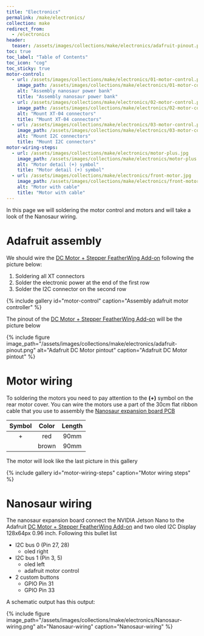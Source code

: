 ```yaml
---
title: "Electronics"
permalink: /make/electronics/
collection: make
redirect_from:
  - /electronics
header:
  teaser: /assets/images/collections/make/electronics/adafruit-pinout.png
toc: true
toc_label: "Table of Contents"
toc_icon: "cog"
toc_sticky: true
motor-control:
  - url: /assets/images/collections/make/electronics/01-motor-control.png
    image_path: /assets/images/collections/make/electronics/01-motor-control.png
    alt: "Assembly nanosaur power bank"
    title: "Assembly nanosaur power bank"
  - url: /assets/images/collections/make/electronics/02-motor-control.png
    image_path: /assets/images/collections/make/electronics/02-motor-control.png
    alt: "Mount XT-04 connectors"
    title: "Mount XT-04 connectors"
  - url: /assets/images/collections/make/electronics/03-motor-control.png
    image_path: /assets/images/collections/make/electronics/03-motor-control.png
    alt: "Mount I2C connectors"
    title: "Mount I2C connectors"
motor-wiring-steps:
  - url: /assets/images/collections/make/electronics/motor-plus.jpg
    image_path: /assets/images/collections/make/electronics/motor-plus.jpg
    alt: "Motor detail (+) symbol"
    title: "Motor detail (+) symbol"
  - url: /assets/images/collections/make/electronics/front-motor.jpg
    image_path: /assets/images/collections/make/electronics/front-motor.jpg
    alt: "Motor with cable"
    title: "Motor with cable"
---
```


In this page we will soldering the motor control and motors and will take a look of the Nanosaur wiring.

# Adafruit assembly

We should wire the [DC Motor + Stepper FeatherWing Add-on](https://www.adafruit.com/product/2927) following the picture below:

1. Soldering all XT connectors
2. Solder the electronic power at the end of the first row
3. Solder the I2C connector on the second row

{% include gallery id="motor-control" caption="Assembly adafruit motor controller" %}

The pinout of the [DC Motor + Stepper FeatherWing Add-on](https://www.adafruit.com/product/2927) will be the picture below

{% include figure image_path="/assets/images/collections/make/electronics/adafruit-pinout.png" alt="Adafruit DC Motor pintout" caption="Adafruit DC Motor pintout" %}

# Motor wiring

To soldering the motors you need to pay attention to the **(+)** symbol on the rear motor cover. You can wire the motors use a part of the 30cm flat ribbon cable that you use to assembly the [Nanosaur expansion board PCB](/expansion-board/#wiring-pcb)

| Symbol | Color   | Length  |
|:------:|:-------:|:-------:|
| +      | red     | 90mm    |
|        | brown   | 90mm    |

The motor will look like the last picture in this gallery

{% include gallery id="motor-wiring-steps" caption="Motor wiring steps" %}

# Nanosaur wiring

The nanosaur expansion board connect the NVIDIA Jetson Nano to the Adafruit [DC Motor + Stepper FeatherWing Add-on](https://www.adafruit.com/product/2927) and two oled I2C Display 128x64px 0.96 inch. Following this bullet list

* I2C bus 0 (Pin 27, 28)
  * oled right
* I2C bus 1 (Pin 3, 5)
  * oled left
  * adafruit motor control
* 2 custom buttons
  * GPIO Pin 31
  * GPIO Pin 33

A schematic output has this output:

{% include figure image_path="/assets/images/collections/make/electronics/Nanosaur-wiring.png" alt="Nanosaur-wiring" caption="Nanosaur-wiring" %}
